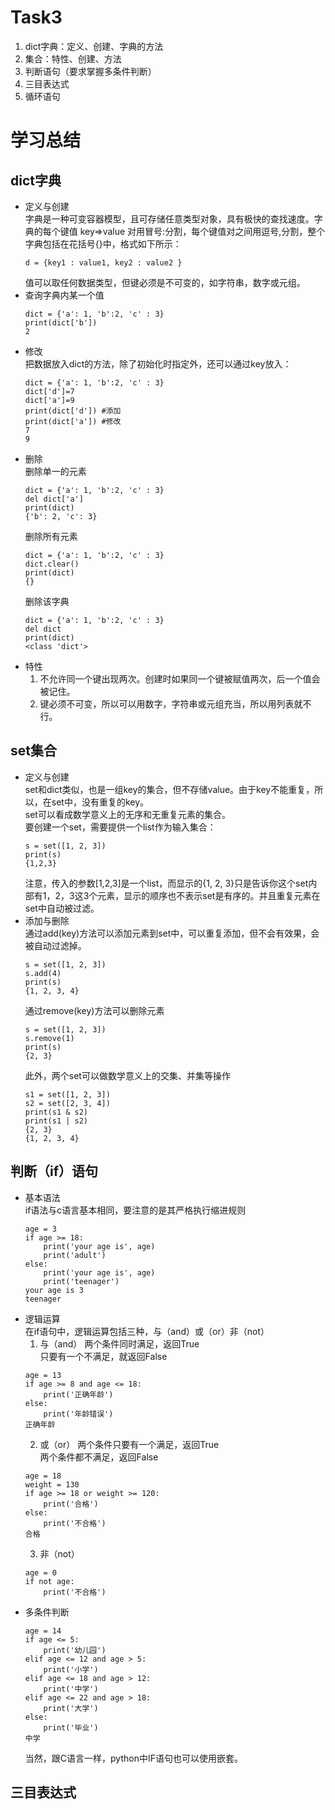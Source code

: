 Task3
=======
1. dict字典：定义、创建、字典的方法<br>
2. 集合：特性、创建、方法<br>
3. 判断语句（要求掌握多条件判断）<br>
4. 三目表达式<br>
5. 循环语句

学习总结
===
## dict字典
* 定义与创建<br>
    字典是一种可变容器模型，且可存储任意类型对象，具有极快的查找速度。字典的每个键值 key=>value 对用冒号:分割，每个键值对之间用逗号,分割，整个字典包括在花括号{}中，格式如下所示：
    ```
    d = {key1 : value1, key2 : value2 }
    ```
    值可以取任何数据类型，但键必须是不可变的，如字符串，数字或元组。
* 查询字典内某一个值<br>
    ```
    dict = {'a': 1, 'b':2, 'c' : 3}
    print(dict['b'])
    2
    ```
* 修改<br>
    把数据放入dict的方法，除了初始化时指定外，还可以通过key放入：
    ```
    dict = {'a': 1, 'b':2, 'c' : 3}
    dict['d']=7
    dict['a']=9
    print(dict['d']) #添加
    print(dict['a']) #修改
    7
    9
    ```
* 删除<br>
    删除单一的元素
    ```
    dict = {'a': 1, 'b':2, 'c' : 3}
    del dict['a']
    print(dict)
    {'b': 2, 'c': 3}
    ```
    删除所有元素
    ```
    dict = {'a': 1, 'b':2, 'c' : 3}
    dict.clear()
    print(dict)
    {}
    ```
    删除该字典
    ```
    dict = {'a': 1, 'b':2, 'c' : 3}
    del dict
    print(dict)
    <class 'dict'>
    ```
* 特性<br>
    1. 不允许同一个键出现两次。创建时如果同一个键被赋值两次，后一个值会被记住。<br>
    2. 键必须不可变，所以可以用数字，字符串或元组充当，所以用列表就不行。
## set集合
* 定义与创建<br>
    set和dict类似，也是一组key的集合，但不存储value。由于key不能重复，所以，在set中，没有重复的key。<br>
    set可以看成数学意义上的无序和无重复元素的集合。<br>
    要创建一个set，需要提供一个list作为输入集合：
    ```
    s = set([1, 2, 3])
    print(s)
    {1,2,3}
    ```
    注意，传入的参数[1,2,3]是一个list，而显示的{1, 2, 3}只是告诉你这个set内部有1，2，3这3个元素，显示的顺序也不表示set是有序的。并且重复元素在set中自动被过滤。
* 添加与删除<br>
    通过add(key)方法可以添加元素到set中，可以重复添加，但不会有效果，会被自动过滤掉。
    ```
    s = set([1, 2, 3])
    s.add(4)
    print(s)
    {1, 2, 3, 4}
    ```
    通过remove(key)方法可以删除元素
    ```
    s = set([1, 2, 3])
    s.remove(1)
    print(s)
    {2, 3}
    ```
    此外，两个set可以做数学意义上的交集、并集等操作
    ```
    s1 = set([1, 2, 3])
    s2 = set([2, 3, 4])
    print(s1 & s2)
    print(s1 | s2)
    {2, 3}
    {1, 2, 3, 4}
    ```
## 判断（if）语句
* 基本语法<br>
    if语法与c语言基本相同，要注意的是其严格执行缩进规则
    ```
    age = 3
    if age >= 18:
        print('your age is', age)
        print('adult')
    else:
        print('your age is', age)
        print('teenager')
    your age is 3
    teenager
    ```
* 逻辑运算<br>
    在if语句中，逻辑运算包括三种，与（and）或（or）非（not）
    1. 与（and）
        两个条件同时满足，返回True<br>
        只要有一个不满足，就返回False
    ```
    age = 13
    if age >= 8 and age <= 18:
        print('正确年龄')
    else:
        print('年龄错误')
    正确年龄
    ```
    2. 或（or）
        两个条件只要有一个满足，返回True<br>
        两个条件都不满足，返回False
    ```
    age = 18
    weight = 130
    if age >= 18 or weight >= 120:
        print('合格')
    else:
        print('不合格')
    合格
    ```
    3. 非（not）
    ```
    age = 0
    if not age:
        print('不合格')
    ```
* 多条件判断<br>
    ```
    age = 14
    if age <= 5:
        print('幼儿园')
    elif age <= 12 and age > 5:
        print('小学')
    elif age <= 18 and age > 12:
        print('中学')
    elif age <= 22 and age > 18:
        print('大学')
    else:
        print('毕业')
    中学
    ```
    当然，跟C语言一样，python中IF语句也可以使用嵌套。
## 三目表达式
